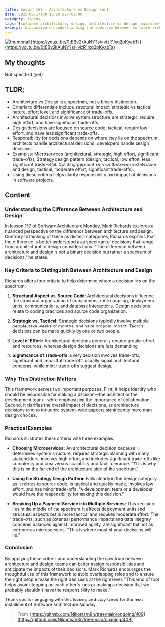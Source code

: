 ```yaml
---
title: Lesson 167 - Architecture vs Design (en)
date: 2025-08-17T00:16:20.827+02:00
category: videos
tags: [software architecture, design, architecture vs design, microservices, strategy design pattern, software development, decision making, system design]
excerpt: Discussion on understanding the spectrum between software architecture and design, criteria to differentiate them, and examples illustrating how decisions vary in responsibility and impact.
---
```


![thumbnail](https://i.ytimg.com/vi/0tEBv2kAuNY/maxresdefault.jpg)
[https://youtu.be/0tEBv2kAuNY?si=vizR1lxq2pKyabTa](https://youtu.be/0tEBv2kAuNY?si=vizR1lxq2pKyabTa)

## My thoughts

Not specified (yet)

## TLDR;
- Architecture vs Design is a spectrum, not a binary distinction.
- Criteria to differentiate include structural impact, strategic vs tactical nature, effort level, and significance of trade-offs.
- Architectural decisions involve system structure, are strategic, require high effort, and have significant trade-offs.
- Design decisions are focused on source code, tactical, require low effort, and have less significant trade-offs.
- Responsibility for decisions depends on where they lie on the spectrum: architects handle architectural decisions; developers handle design decisions.
- Examples: Microservices (architectural, strategic, high effort, significant trade-offs), Strategy design pattern (design, tactical, low effort, less significant trade-offs), Splitting payment service (between architecture and design, tactical, moderate effort, significant trade-offs).
- Using these criteria helps clarify responsibility and impact of decisions in software projects.



## Content

### Understanding the Difference Between Architecture and Design
In lesson 167 of Software Architecture Monday, Mark Richards explores a nuanced perspective on the difference between architecture and design. Contrary to thinking of these as distinct categories, Richards explains that the difference is better understood as a spectrum of decisions that range from architectural to design considerations. "The difference between architecture and design is not a binary decision but rather a spectrum of decisions," he states.

### Key Criteria to Distinguish Between Architecture and Design
Richards offers four criteria to help determine where a decision lies on the spectrum:

1. **Structural Aspect vs. Source Code:** Architectural decisions influence the structural organization of components, their coupling, deployment units, communications, and database interactions. Design decisions relate to coding practices and source code organization.

2. **Strategic vs. Tactical:** Strategic decisions typically involve multiple people, take weeks or months, and have broader impact. Tactical decisions can be made quickly by one or two people.

3. **Level of Effort:** Architectural decisions generally require greater effort and resources, whereas design decisions are less demanding.

4. **Significance of Trade-offs:** Every decision involves trade-offs; significant and impactful trade-offs usually signal architectural concerns, while minor trade-offs suggest design.

### Why This Distinction Matters
This framework serves two important purposes. First, it helps identify who should be responsible for making a decision—the architect or the development team—while emphasizing the importance of collaboration. Second, it clarifies the overall impact of decisions, as architectural decisions tend to influence system-wide aspects significantly more than design choices.

### Practical Examples
Richards illustrates these criteria with three examples:

- **Choosing Microservices:** An architectural decision because it determines system structure, requires strategic planning with many stakeholders, involves high effort, and includes significant trade-offs like complexity and cost versus scalability and fault tolerance. "This is why this is on the far end of the architecture side of the spectrum."

- **Using the Strategy Design Pattern:** Falls clearly in the design category as it relates to source code, is tactical and quickly made, involves low effort, and has minor trade-offs. "A development team or a developer would have the responsibility for making this decision."

- **Breaking Up a Payment Service into Multiple Services:** This decision lies in the middle of the spectrum. It affects deployment units and structural aspects but is more tactical and requires moderate effort. The trade-offs, such as potential performance impacts and data integrity concerns balanced against improved agility, are significant but not as extreme as microservices. "This is where most of your decisions will lie."

### Conclusion
By applying these criteria and understanding the spectrum between architecture and design, teams can better assign responsibilities and anticipate the impacts of their decisions. Mark Richards encourages the thoughtful use of this framework to avoid overlapping roles and to ensure the right people make the right decisions at the right level. "This kind of tool helps avoid stepping on each other's toes or making a decision that we probably shouldn't have the responsibility to make."

Thank you for engaging with this lesson, and stay tuned for the next installment of Software Architecture Monday.




> From: [https://github.com/Nikoms/n8n/tree/main/ongoing/409](https://github.com/Nikoms/n8n/tree/main/ongoing/409)